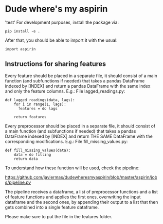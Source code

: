 # Dude where's my aspirin
'test'
For development purposes, install the package via:

```
pip install -e .
```

After that, you should be able to import it with the usual:

```
import aspirin
```


## Instructions for sharing features

Every feature should be placed in a separate file, it should consist of a main function (and subfunctions if needed) that takes a pandas DataFrame indexed by [INDEX] and return a pandas DataFrame with the same index and only the feature columns.
E.g.:
File lagged_readings.py:
```
def lagged_readings(data, lags):
    for i in range(1, lags):
      features = do lags
  
    return features
```

Every preprocessor should be placed in a separate file, it should consist of a main function (and subfunctions if needed) that takes a pandas DataFrame indexed by [INDEX] and return THE SAME DataFrame with the corresponding modifications.
E.g.:
File fill_missing_values.py:
```
def fill_missing_values(data):
    data = do filling
    return data
```

To understand how these function will be used, check the pipeline:

https://github.com/javiermas/dudewheresmyaspirin/blob/master/aspirin/jobs/pipeline.py

The pipeline receives a dataframe, a list of preprocessor functions and a list of feature functions and applies the first ones, overwriting the input dataframe and the second ones, by appending their output to a list that then gets combined into a single feature dataframe. 


Please make sure to put the file in the features folder.

